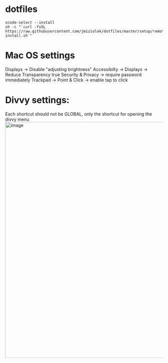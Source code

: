 dotfiles
========

```
xcode-select --install
sh -c "`curl -fsSL https://raw.githubusercontent.com/jmiziolek/dotfiles/master/setup/remote-install.sh`"
```

# Mac OS settings
Displays -> Disable "adjusting brightness"
Accessibilty -> Displays -> Reduce Transparency true
Security & Privacy -> require password immediately
Trackpad -> Point & Click -> enable tap to click


# Divvy settings:
Each shortcut should not be GLOBAL, only the shortcut for opening the divvy menu
<img width="755" alt="image" src="https://github.com/user-attachments/assets/e0fdbd2e-8e8c-47ce-879e-4329455cf7dd" />
